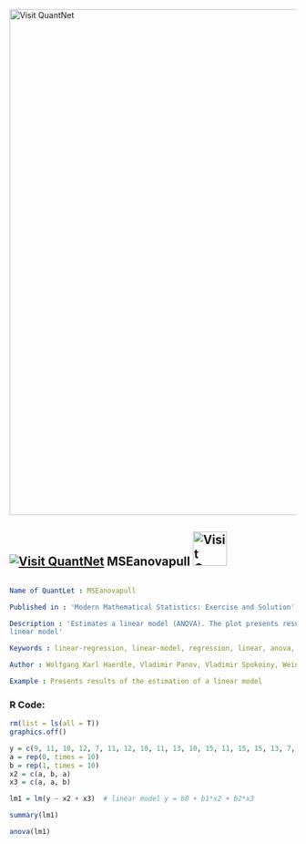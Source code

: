 
[<img src="https://github.com/QuantLet/Styleguide-and-FAQ/blob/master/pictures/banner.png" width="888" alt="Visit QuantNet">](http://quantlet.de/)

## [<img src="https://github.com/QuantLet/Styleguide-and-FAQ/blob/master/pictures/qloqo.png" alt="Visit QuantNet">](http://quantlet.de/) **MSEanovapull** [<img src="https://github.com/QuantLet/Styleguide-and-FAQ/blob/master/pictures/QN2.png" width="60" alt="Visit QuantNet 2.0">](http://quantlet.de/)

```yaml

Name of QuantLet : MSEanovapull

Published in : 'Modern Mathematical Statistics: Exercise and Solution'

Description : 'Estimates a linear model (ANOVA). The plot presents results of the estimation of a
linear model'

Keywords : linear-regression, linear-model, regression, linear, anova, estimation, variance

Author : Wolfgang Karl Haerdle, Vladimir Panov, Vladimir Spokoiny, Weining Wang

Example : Presents results of the estimation of a linear model

```


### R Code:
```r
rm(list = ls(all = T))
graphics.off()

y = c(9, 11, 10, 12, 7, 11, 12, 10, 11, 13, 10, 15, 11, 15, 15, 13, 7, 15, 13, 10, 18, 14, 17, 9, 14, 17, 16, 14, 17, 15)
a = rep(0, times = 10)
b = rep(1, times = 10)
x2 = c(a, b, a)
x3 = c(a, a, b)

lm1 = lm(y ~ x2 + x3)  # linear model y = b0 + b1*x2 + b2*x3

summary(lm1)

anova(lm1) 

```
